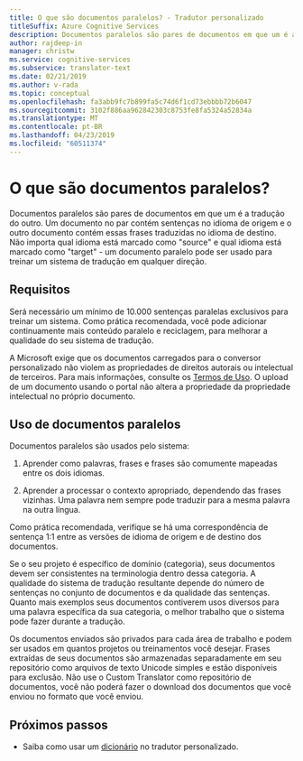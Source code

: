 ```yaml
---
title: O que são documentos paralelos? - Tradutor personalizado
titleSuffix: Azure Cognitive Services
description: Documentos paralelos são pares de documentos em que um é a tradução do outro. Um documento no par contém sentenças no idioma de origem e o outro documento contém essas frases traduzidas no idioma de destino.
author: rajdeep-in
manager: christw
ms.service: cognitive-services
ms.subservice: translator-text
ms.date: 02/21/2019
ms.author: v-rada
ms.topic: conceptual
ms.openlocfilehash: fa3abb9fc7b899fa5c74d6f1cd73ebbbb72b6047
ms.sourcegitcommit: 3102f886aa962842303c8753fe8fa5324a52834a
ms.translationtype: MT
ms.contentlocale: pt-BR
ms.lasthandoff: 04/23/2019
ms.locfileid: "60511374"
---
```

# <a name="what-are-parallel-documents"></a>O que são documentos paralelos?

Documentos paralelos são pares de documentos em que um é a tradução do outro. Um documento no par contém sentenças no idioma de origem e o outro documento contém essas frases traduzidas no idioma de destino.
Não importa qual idioma está marcado como "source" e qual idioma está marcado como "target" - um documento paralelo pode ser usado para treinar um sistema de tradução em qualquer direção.

## <a name="requirements"></a>Requisitos

Será necessário um mínimo de 10.000 sentenças paralelas exclusivos para treinar um sistema. Como prática recomendada, você pode adicionar continuamente mais conteúdo paralelo e reciclagem, para melhorar a qualidade do seu sistema de tradução.

A Microsoft exige que os documentos carregados para o conversor personalizado não violem as propriedades de direitos autorais ou intelectual de terceiros. Para mais informações, consulte os [Termos de Uso](https://azure.microsoft.com/support/legal/cognitive-services-terms/).
O upload de um documento usando o portal não altera a propriedade da propriedade intelectual no próprio documento.

## <a name="use-of-parallel-documents"></a>Uso de documentos paralelos

Documentos paralelos são usados pelo sistema:

1.  Aprender como palavras, frases e frases são comumente mapeadas entre os dois idiomas.

2.  Aprender a processar o contexto apropriado, dependendo das frases vizinhas. Uma palavra nem sempre pode traduzir para a mesma palavra na outra língua.

Como prática recomendada, verifique se há uma correspondência de sentença 1:1 entre as versões de idioma de origem e de destino dos documentos.

Se o seu projeto é específico de domínio (categoria), seus documentos devem ser consistentes na terminologia dentro dessa categoria. A qualidade do sistema de tradução resultante depende do número de sentenças no conjunto de documentos e da qualidade das sentenças. Quanto mais exemplos seus documentos contiverem usos diversos para uma palavra específica da sua categoria, o melhor trabalho que o sistema pode fazer durante a tradução.

Os documentos enviados são privados para cada área de trabalho e podem ser usados em quantos projetos ou treinamentos você desejar. Frases extraídas de seus documentos são armazenadas separadamente em seu repositório como arquivos de texto Unicode simples e estão disponíveis para exclusão. Não use o Custom Translator como repositório de documentos, você não poderá fazer o download dos documentos que você enviou no formato que você enviou.



## <a name="next-steps"></a>Próximos passos

- Saiba como usar um [dicionário](what-is-dictionary.md) no tradutor personalizado.
